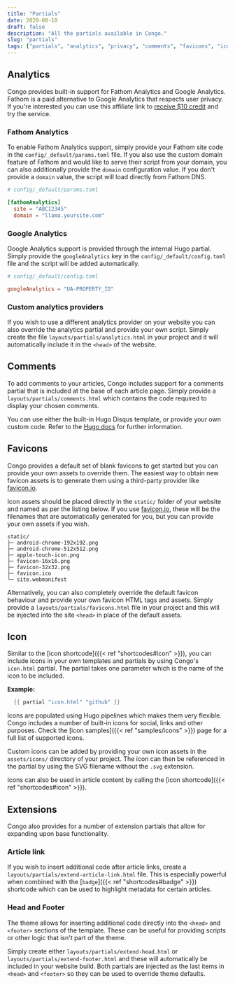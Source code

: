 ```yaml
---
title: "Partials"
date: 2020-08-10
draft: false
description: "All the partials available in Congo."
slug: "partials"
tags: ["partials", "analytics", "privacy", "comments", "favicons", "icon", "docs"]
---
```


## Analytics

Congo provides built-in support for Fathom Analytics and Google Analytics. Fathom is a paid alternative to Google Analytics that respects user privacy. If you're interested you can use this affiliate link to [receive $10 credit](https://usefathom.com/ref/RLAJSV) and try the service.

### Fathom Analytics

To enable Fathom Analytics support, simply provide your Fathom site code in the `config/_default/params.toml` file. If you also use the custom domain feature of Fathom and would like to serve their script from your domain, you can also additionally provide the `domain` configuration value. If you don't provide a `domain` value, the script will load directly from Fathom DNS.

```toml
# config/_default/params.toml

[fathomAnalytics]
  site = "ABC12345"
  domain = "llama.yoursite.com"
```

### Google Analytics

Google Analytics support is provided through the internal Hugo partial. Simply provide the `googleAnalytics` key in the `config/_default/config.toml` file and the script will be added automatically.

```toml
# config/_default/config.toml

googleAnalytics = "UA-PROPERTY_ID"
```

### Custom analytics providers

If you wish to use a different analytics provider on your website you can also override the analytics partial and provide your own script. Simply create the file `layouts/partials/analytics.html` in your project and it will automatically include it in the `<head>` of the website.

## Comments

To add comments to your articles, Congo includes support for a comments partial that is included at the base of each article page. Simply provide a `layouts/partials/comments.html` which contains the code required to display your chosen comments.

You can use either the built-in Hugo Disqus template, or provide your own custom code. Refer to the [Hugo docs](https://gohugo.io/content-management/comments/) for further information.

## Favicons

Congo provides a default set of blank favicons to get started but you can provide your own assets to override them. The easiest way to obtain new favicon assets is to generate them using a third-party provider like [favicon.io](https://favicon.io).

Icon assets should be placed directly in the `static/` folder of your website and named as per the listing below. If you use [favicon.io](https://favicon.io), these will be the filenames that are automatically generated for you, but you can provide your own assets if you wish.

```shell
static/
├─ android-chrome-192x192.png
├─ android-chrome-512x512.png
├─ apple-touch-icon.png
├─ favicon-16x16.png
├─ favicon-32x32.png
├─ favicon.ico
└─ site.webmanifest
```

Alternatively, you can also completely override the default favicon behaviour and provide your own favicon HTML tags and assets. Simply provide a `layouts/partials/favicons.html` file in your project and this will be injected into the site `<head>` in place of the default assets.

## Icon

Similar to the [icon shortcode]({{< ref "shortcodes#icon" >}}), you can include icons in your own templates and partials by using Congo's `icon.html` partial. The partial takes one parameter which is the name of the icon to be included.

**Example:**

```go
  {{ partial "icon.html" "github" }}
```

Icons are populated using Hugo pipelines which makes them very flexible. Congo includes a number of built-in icons for social, links and other purposes. Check the [icon samples]({{< ref "samples/icons" >}}) page for a full list of supported icons.

Custom icons can be added by providing your own icon assets in the `assets/icons/` directory of your project. The icon can then be referenced in the partial by using the SVG filename without the `.svg` extension.

Icons can also be used in article content by calling the [icon shortcode]({{< ref "shortcodes#icon" >}}).

## Extensions

Congo also provides for a number of extension partials that allow for expanding upon base functionality.

### Article link

If you wish to insert additional code after article links, create a `layouts/partials/extend-article-link.html` file. This is especially powerful when combined with the [`badge`]({{< ref "shortcodes#badge" >}}) shortcode which can be used to highlight metadata for certain articles.

### Head and Footer

The theme allows for inserting additional code directly into the `<head>` and `<footer>` sections of the template. These can be useful for providing scripts or other logic that isn't part of the theme.

Simply create either `layouts/partials/extend-head.html` or `layouts/partials/extend-footer.html` and these will automatically be included in your website build. Both partials are injected as the last items in `<head>` and `<footer>` so they can be used to override theme defaults.
